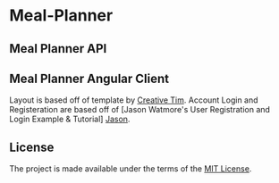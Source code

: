 # Meal-Planner

## Meal Planner API

## Meal Planner Angular Client
Layout is based off of template by [Creative Tim][creative_tim].
Account Login and Registeration are based off of [Jason Watmore's User Registration and Login Example & Tutorial] [Jason].

[creative_tim]: https://www.creative-tim.com/product/paper-dashboard-angular#
[jason]: https://jasonwatmore.com/post/2019/06/10/angular-8-user-registration-and-login-example-tutorial

## License
The project is made available under the terms of the [MIT License][license_mit].

[license_mit]: https://github.com/April13/Meal-Planner/blob/master/LICENSE 'mit license'
